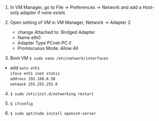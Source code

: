 1. In VM Manager, go to File -> Preferences -> Network and add a Host-only adapter if none exists

2. Open setting of VM in VM Manager, Network -> Adapter 2
    - change Attached to: Bridged Adapter
    - Name eth0
    - Adapter Type PCnet-PC II
    - Promiscuous Mode: Allow All
3. Boot VM
    `$ sudo nano /etc/network/interfaces`
  - add
    `auto eth1`<br>
    `iface eth1 inet static`<br>
        `address 192.168.0.50`<br>
        `netmask 255.255.255.0`

4. `$ sudo /etc/init.d/networking restart`

5. `$ ifconfig`

6. `$ sudo aptitude install openssh-server`

